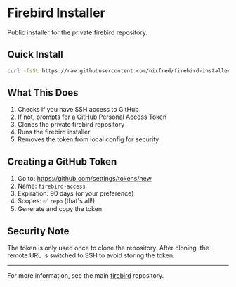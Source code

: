 # Firebird Installer

Public installer for the private firebird repository.

## Quick Install

```bash
curl -fsSL https://raw.githubusercontent.com/nixfred/firebird-installer/master/install.sh | bash
```

## What This Does

1. Checks if you have SSH access to GitHub
2. If not, prompts for a GitHub Personal Access Token
3. Clones the private firebird repository
4. Runs the firebird installer
5. Removes the token from local config for security

## Creating a GitHub Token

1. Go to: https://github.com/settings/tokens/new
2. Name: `firebird-access`
3. Expiration: 90 days (or your preference)
4. Scopes: ✅ `repo` (that's all!)
5. Generate and copy the token

## Security Note

The token is only used once to clone the repository. After cloning, the remote URL is switched to SSH to avoid storing the token.

---

For more information, see the main [firebird](https://github.com/nixfred/firebird) repository.
